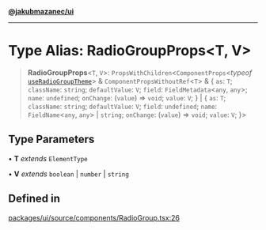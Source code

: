 [**@jakubmazanec/ui**](../README.md)

---

# Type Alias: RadioGroupProps\<T, V\>

> **RadioGroupProps**\<`T`, `V`\>: `PropsWithChildren`\<`ComponentProps`\<_typeof_
> [`useRadioGroupTheme`](../functions/useRadioGroupTheme.md)\> & `ComponentPropsWithoutRef`\<`T`\> &
> \{ `as`: `T`; `className`: `string`; `defaultValue`: `V`; `field`: `FieldMetadata`\<`any`,
> `any`\>; `name`: `undefined`; `onChange`: (`value`) => `void`; `value`: `V`; \} \| \{ `as`: `T`;
> `className`: `string`; `defaultValue`: `V`; `field`: `undefined`; `name`: `FieldName`\<`any`,
> `any`\> \| `string`; `onChange`: (`value`) => `void`; `value`: `V`; \}\>

## Type Parameters

• **T** _extends_ `ElementType`

• **V** _extends_ `boolean` \| `number` \| `string`

## Defined in

[packages/ui/source/components/RadioGroup.tsx:26](https://github.com/jakubmazanec/tools/blob/92d3fc1374d1ad6d45198d05d061e0f856a89434/packages/ui/source/components/RadioGroup.tsx#L26)
